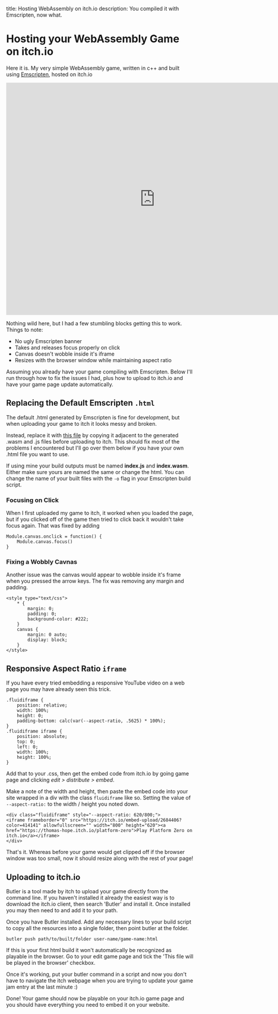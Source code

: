 title: Hosting WebAssembly on itch.io
description: You compiled it with Emscripten, now what.

# Hosting your WebAssembly Game on itch.io

<p>Here it is. My very simple WebAssembly game, written in c++ and built using <a href="https://emscripten.org/index.html">Emscripten</a>, hosted on itch.io</p>
<div class="fluidiframe" style="--aspect-ratio: 625/800;">
<iframe frameborder="0" src="https://itch.io/embed-upload/2684406?color=414141" allowfullscreen="" width="800" height="625"><a href="https://thomas-hope.itch.io/platform-zero">Play Platform Zero on itch.io</a></iframe>
</div>

<p>Nothing wild here, but I had a few stumbling blocks getting this to work. Things to note:</p>
<ul>
    <li>No ugly Emscripten banner</li>
    <li>Takes and releases focus properly on click</li>
    <li>Canvas doesn't wobble inside it's iframe</li>
    <li>Resizes with the browser window while maintaining aspect ratio</li>
</ul>

<p>Assuming you already have your game compiling with Emscripten. Below I'll run through how to fix the issues I had, plus how to upload to itch.io and have your game page update automatically.</p>
<h2 id="replacing-the-default-emscripten-html">Replacing the Default Emscripten <code>.html</code></h2>
<p>The default .html generated by Emscripten is fine for development, but when uploading your game to itch it looks messy and broken.</p>
<p>Instead, replace it with <a href="https://gist.github.com/thomashope/d5b35b89008278b16c1b1482d824db60">this file</a> by copying it adjacent to the generated .wasm and .js files before uploading to itch. This should fix most of the problems I encountered but I'll go over them below if you have your own .html file you want to use.</p>
<p>If using mine your build outputs must be named <strong>index.js</strong> and <strong>index.wasm</strong>. Either make sure yours are named the same or change the html. You can change the name of your built files with the <code>-o</code> flag in your Emscripten build script.</p>
<h3 id="focusing-on-click">Focusing on Click</h3>
<p>When I first uploaded my game to itch, it worked when you loaded the page, but if you clicked off of the game then tried to click back it wouldn't take focus again. That was fixed by adding</p>
<pre><code>Module.canvas.onclick = function() {
    Module.canvas.focus()
}
</code></pre>
<h3 id="fixing-a-wobbly-cavnas">Fixing a Wobbly Cavnas</h3>
<p>Another issue was the canvas would appear to wobble inside it's frame when you pressed the arrow keys. The fix was removing any margin and padding.</p>
<pre><code>&lt;style type=&quot;text/css&quot;&gt;
    * {
        margin: 0;
        padding: 0;
        background-color: #222;
    }
    canvas {
        margin: 0 auto;
        display: block;
    }
&lt;/style&gt;
</code></pre>
<h2 id="responsive-aspect-ratio-iframe">Responsive Aspect Ratio <code>iframe</code></h2>
<p>If you have every tried embedding a responsive YouTube video on a web page you may have already seen this trick.</p>
<pre><code>.fluidiframe {
    position: relative;
    width: 100%;
    height: 0;
    padding-bottom: calc(var(--aspect-ratio, .5625) * 100%);
}
.fluidiframe iframe {
    position: absolute;
    top: 0;
    left: 0;
    width: 100%;
    height: 100%;
}
</code></pre>
<p>Add that to your .css, then get the embed code from itch.io by going game page and clicking <em>edit &gt; distribute &gt; embed</em>.</p>
<p>Make a note of the width and height, then paste the embed code into your site wrapped in a div with the class <code>fluidiframe</code> like so. Setting the value of <code>--aspect-ratio:</code> to the width / height you noted down.</p>

```
<div class="fluidiframe" style="--aspect-ratio: 620/800;">
<iframe frameborder="0" src="https://itch.io/embed-upload/2684406?color=414141" allowfullscreen="" width="800" height="620"><a href="https://thomas-hope.itch.io/platform-zero">Play Platform Zero on itch.io</a></iframe>
</div>
```

<p>That's it. Whereas before your game would get clipped off if the browser window was too small, now it should resize along with the rest of your page!</p>
<h2 id="uploading-to-itchio">Uploading to itch.io</h2>
<p>Butler is a tool made by itch to upload your game directly from the command line. If you haven't installed it already the easiest way is to download the itch.io client, then search 'Butler' and install it. Once installed you may then need to and add it to your path.</p>
<p>Once you have Butler installed. Add any necessary lines to your build script to copy all the resources into a single folder, then point butler at the folder.</p>
<pre><code>butler push path/to/built/folder user-name/game-name:html
</code></pre>
<p>If this is your first html build it won't automatically be recognized as playable in the browser. Go to your edit game page and tick the 'This file will be played in the browser' checkbox.</p>
<p>Once it's working, put your butler command in a script and now you don't have to navigate the itch webpage when you are trying to update your game jam entry at the last minute :)</p>
<p>Done! Your game should now be playable on your itch.io game page and you should have everything you need to embed it on your website.</p>
